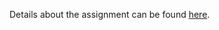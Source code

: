Details about the assignment can be found [here](https://wiki.cdot.senecacollege.ca/wiki/OPS435_Python_Assignment_1_2019_Winter).

